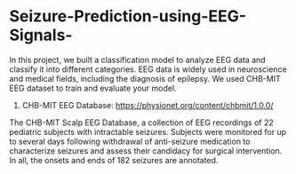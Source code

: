 # Seizure-Prediction-using-EEG-Signals-

In this project, we built a classification model to analyze EEG data and classify it into
different categories. EEG data is widely used in neuroscience and medical fields, including the
diagnosis of epilepsy. We used CHB-MIT EEG dataset to train and evaluate your model.

1. CHB-MIT EEG Database: https://physionet.org/content/chbmit/1.0.0/
   
The CHB-MIT Scalp EEG Database, a collection of EEG recordings of 22 pediatric subjects with intractable seizures. Subjects were monitored for up to several days following withdrawal of anti-seizure medication to characterize seizures and assess their candidacy for surgical intervention. In all, the onsets and ends of 182 seizures are annotated.
